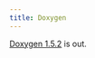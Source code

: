 ```yaml
---
title: Doxygen
---
```


[Doxygen 1.5.2](http://www.wincent.com/knowledge-base/Doxygen%201.5.2) is out.
